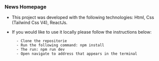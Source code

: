 ### News Homepage

- This project was developed with the following technologies: Html, Css (Tailwind Css V4), ReactJs.

- If you would like to use it locally please follow the instructions below:

        - Clone the repositorie
        - Run the following command: npm install
        - The run: npm run dev
        - Open navigate to address that appears in the terminal
